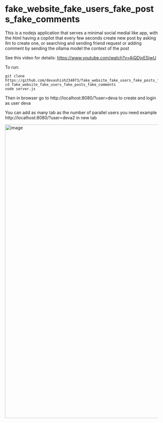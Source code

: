 # fake_website_fake_users_fake_posts_fake_comments
This is a nodejs application that serves a minimal social medial like app, with the html having a copilot that every few seconds create new post by asking llm to create one, or searching and sending friend request or adding comment by sending the ollama model the context of the post

See this video for details: https://www.youtube.com/watch?v=AiQDjxESjwU

To run:

```
git clone https://github.com/devashish234073/fake_website_fake_users_fake_posts_fake_comments
cd fake_website_fake_users_fake_posts_fake_comments
node server.js
```
Then in browser go to http://localhost:8080/?user=deva to create and login as user deva 

You can add as many tab as the number of parallel users you need example http://localhost:8080/?user=deva2 in new tab

<img width="1787" height="965" alt="image" src="https://github.com/user-attachments/assets/edab1708-85c7-44d5-99af-cacc45bdb26e" />



